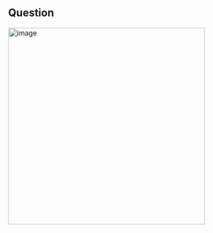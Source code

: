 ## Question
<img width="400" alt="image" src="https://github.com/user-attachments/assets/d11f3172-722c-4d81-92c9-8e505586bf0f" />
